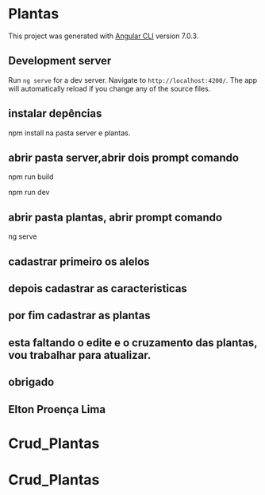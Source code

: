 # Plantas

This project was generated with [Angular CLI](https://github.com/angular/angular-cli) version 7.0.3.

## Development server

Run `ng serve` for a dev server. Navigate to `http://localhost:4200/`. The app will automatically reload if you change any of the source files.

## instalar depências
npm install na pasta server e plantas.

## abrir pasta server,abrir dois prompt comando

npm run build

npm run dev


## abrir pasta plantas, abrir prompt comando
ng serve


## cadastrar primeiro  os alelos
## depois cadastrar as caracteristicas

## por fim cadastrar as plantas

## esta faltando  o edite e o cruzamento das plantas, vou trabalhar  para atualizar.


## obrigado
## Elton Proença Lima

# Crud_Plantas
# Crud_Plantas
